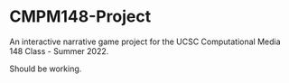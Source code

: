 # CMPM148-Project
An interactive narrative game project for the UCSC Computational Media 148 Class - Summer 2022. 

Should be working.
